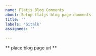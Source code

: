 ```yaml
---
name: Flatjs Blog Comments
about: Setup flatjs blog page comments
title: ''
labels: 'Gitalk'
assignees: ''

---
```


** place blog page url **
